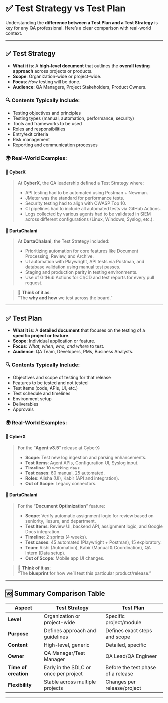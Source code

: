 # ✅ Test Strategy vs Test Plan

Understanding the **difference between a Test Plan and a Test Strategy** is key for any QA professional. Here’s a clear comparison with real-world context.

---

## ✅ Test Strategy

- **What it is**: A **high-level document** that outlines the **overall testing approach** across projects or products.
- **Scope**: Organization-wide or project-wide.
- **Focus**: *How* testing will be done.
- **Audience**: QA Managers, Project Stakeholders, Product Owners.

### 🔍 Contents Typically Include:
- Testing objectives and principles
- Testing types (manual, automation, performance, security)
- Tools and frameworks to be used
- Roles and responsibilities
- Entry/exit criteria
- Risk management
- Reporting and communication processes

### 🌍 Real-World Examples:

#### 🔹 CyberX
> At **CyberX**, the QA leadership defined a Test Strategy where:
> - API testing had to be automated using Postman + Newman.
> - JMeter was the standard for performance tests.
> - Security testing had to align with OWASP Top 10.
> - CI pipelines had to include all automated tests via GitHub Actions.
> - Logs collected by various agents had to be validated in SIEM across different configurations (Linux, Windows, Syslog, etc.).

#### 🔹 DartaChalani
> At **DartaChalani**, the Test Strategy included:
> - Prioritizing automation for core features like Document Processing, Review, and Archive.
> - UI automation with Playwright, API tests via Postman, and database validation using manual test passes.
> - Staging and production parity in testing environments.
> - Use of GitHub Actions for CI/CD and test reports for every pull request.

> 🧠 **Think of it as**:  
> “The **why and how** we test across the board.”

---

## ✅ Test Plan

- **What it is**: A **detailed document** that focuses on the testing of a **specific project or feature**.
- **Scope**: Individual application or feature.
- **Focus**: *What, when, who, and where* to test.
- **Audience**: QA Team, Developers, PMs, Business Analysts.

### 🔍 Contents Typically Include:
- Objectives and scope of testing for that release
- Features to be tested and not tested
- Test items (code, APIs, UI, etc.)
- Test schedule and timelines
- Environment setup
- Deliverables
- Approvals

### 🌍 Real-World Examples:

#### 🔹 CyberX
> For the “**Agent v3.5**” release at CyberX:
> - **Scope**: Test new log ingestion and parsing enhancements.
> - **Test Items**: Agent APIs, Configuration UI, Syslog input.
> - **Timeline**: 10 working days.
> - **Test cases**: 60 manual, 25 automated.
> - **Roles**: Alisha (UI), Kabir (API and integration).
> - **Out of Scope**: Legacy connectors.

#### 🔹 DartaChalani
> For the “**Document Optimization**” feature:
> - **Scope**: Verify automatic assignment logic for review based on seniority, liesure, and department.
> - **Test Items**: Review UI, backend API, assignment logic, and Google Docs integration.
> - **Timeline**: 2 sprints (4 weeks).
> - **Test cases**: 45 automated (Playwright + Postman), 15 exploratory.
> - **Team**: Rishi (Automation), Kabir (Manual & Coordination), QA Intern (Data setup).
> - **Out of Scope**: Mobile app UI changes.

> 🧠 **Think of it as**:  
> “The **blueprint** for how we’ll test this particular product/release.”

---

## 🆚 Summary Comparison Table

| Aspect              | Test Strategy                              | Test Plan                                 |
|---------------------|---------------------------------------------|--------------------------------------------|
| **Level**            | Organization or project-wide                | Specific project/module                    |
| **Purpose**          | Defines approach and guidelines             | Defines exact steps and scope              |
| **Content**          | High-level, generic                         | Detailed, specific                         |
| **Owner**            | QA Manager/Test Manager                     | QA Lead/QA Engineer                        |
| **Time of creation** | Early in the SDLC or once per project       | Before the test phase of a release         |
| **Flexibility**      | Stable across multiple projects             | Changes per release/project                |

---

